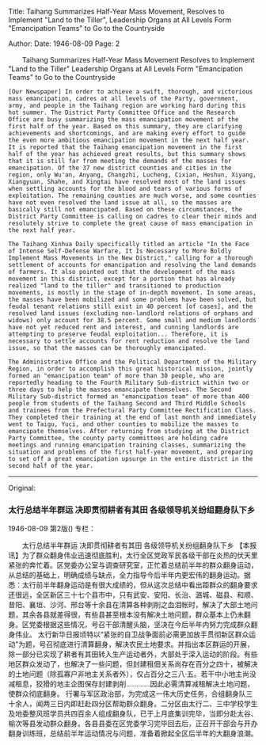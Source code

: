 Title: Taihang Summarizes Half-Year Mass Movement, Resolves to Implement "Land to the Tiller", Leadership Organs at All Levels Form "Emancipation Teams" to Go to the Countryside

Author:
Date: 1946-08-09
Page: 2

　　Taihang Summarizes Half-Year Mass Movement
    Resolves to Implement "Land to the Tiller"
    Leadership Organs at All Levels Form "Emancipation Teams" to Go to the Countryside

    [Our Newspaper] In order to achieve a swift, thorough, and victorious mass emancipation, cadres at all levels of the Party, government, army, and people in the Taihang region are working hard during this hot summer. The District Party Committee Office and the Research Office are busy summarizing the mass emancipation movement of the first half of the year. Based on this summary, they are clarifying achievements and shortcomings, and are making every effort to guide the even more ambitious emancipation movement in the next half year. It is reported that the Taihang emancipation movement in the first half of the year has achieved great results, but this summary shows that it is still far from meeting the demands of the masses for emancipation. Of the 37 new district counties and cities in the region, only Wu'an, Anyang, Changzhi, Lucheng, Cixian, Heshun, Xiyang, Xiangyuan, Shahe, and Xingtai have resolved most of the land issues when settling accounts for the blood and tears of various forms of exploitation. The remaining counties are much worse, and some counties have not even resolved the land issue at all, so the masses are basically still not emancipated. Based on these circumstances, the District Party Committee is calling on cadres to clear their minds and resolutely strive to complete the great cause of mass emancipation in the next half year.

    The Taihang Xinhua Daily specifically titled an article "In the Face of Intense Self-Defense Warfare, It Is Necessary to More Boldly Implement Mass Movements in the New District," calling for a thorough settlement of accounts for emancipation and resolving the land demands of farmers. It also pointed out that the development of the mass movement in this district, except for a portion that has already realized "land to the tiller" and transitioned to production movements, is mostly in the stage of in-depth movement. In some areas, the masses have been mobilized and some problems have been solved, but feudal tenant relations still exist in 40 percent [of cases], and the resolved land issues (excluding non-landlord relations of orphans and widows) only account for 38.5 percent. Some small and medium landlords have not yet reduced rent and interest, and cunning landlords are attempting to preserve feudal exploitation... Therefore, it is necessary to settle accounts for rent reduction and resolve the land issue, so that the masses can be thoroughly emancipated.

    The Administrative Office and the Political Department of the Military Region, in order to accomplish this great historical mission, jointly formed an "emancipation team" of more than 30 people, who are reportedly heading to the Fourth Military Sub-district within two or three days to help the masses emancipate themselves. The Second Military Sub-district formed an "emancipation team" of more than 400 people from students of the Taihang Second and Third Middle Schools and trainees from the Prefectural Party Committee Rectification Class. They completed their training at the end of last month and immediately went to Taigu, Yuci, and other counties to mobilize the masses to emancipate themselves. After returning from studying at the District Party Committee, the county party committees are holding cadre meetings and running emancipation training classes, summarizing the situation and problems of the first half-year movement, and preparing to set off a great emancipation upsurge in the entire district in the second half of the year.



<hr /> 

Original: 


### 太行总结半年群运  决即贯彻耕者有其田  各级领导机关纷组翻身队下乡

1946-08-09
第2版()
专栏：

　　太行总结半年群运
    决即贯彻耕者有其田
    各级领导机关纷组翻身队下乡
    【本报讯】为了群众翻身伟业迅速彻底胜利，太行全区党政军民各级干部在炎热的伏天里紧张的奔忙着。区党委办公室与调查研究室，正忙着总结前半年的群众翻身运动，从总结的基础上，明确成绩与缺点，全力指导今后半年内更宏伟的翻身运动。据悉：太行前半年翻身运动是有很大成绩的，但从这次总结中看出距群众的翻身要求还很远，全区新区三十七个县市中，只有武安、安阳、长治、潞城、磁县、和顺、昔阳、襄垣、沙河、邢台等十余县在清算各种剥削之血泪帐时，解决了大部土地问题，其余各县就差得很，有些县甚至根本没有解决土地问题，群众基本上仍未翻身。区党委根据这些情况，号召干部清醒头脑，坚决在今后半年内努力完成群众翻身伟业。
    太行新华日报顷特以“紧张的自卫战争面前必需更加放手贯彻新区群众运动”为题，号召彻底进行清算翻身，解决农民土地要求。并指出本区群运的开展，除一部分已实现了耕者有其田转入生产运动者外，大部处于深入运动的阶段。有些地区群众发动了，也解决了一些问题，但封建租佃关系尚存在百分之四十，被解决的土地问题（除孤寡户非地主关系者外），仅占百分之三八·五。若干中小地主尚没减租息，狡猾的地主企图保存封建剥削…………因此必需清算减租解决土地问题，使群众彻底翻身。
    行署与军区政治部，为完成这一伟大历史任务，合组翻身队三十余人，闻两三日内即赶赴四分区帮助群众翻身。二分区由太行二、三中学校学生及地委整风班学员共四百余人组成翻身队，已于上月底集训完毕，当即分赴太谷、榆次等县发动群众翻身。各县县委在区党委学习完毕回去后，正召开干部会与开办翻身训练班，总结前半年运动情况与问题，准备着掀起全区后半年的大翻身浪潮。
